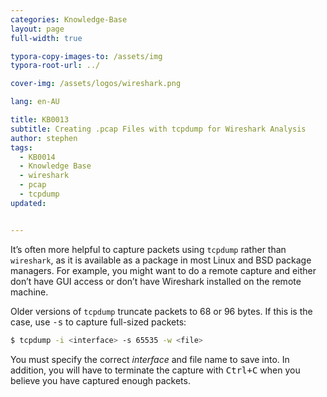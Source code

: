 ```yaml
---
categories: Knowledge-Base
layout: page
full-width: true

typora-copy-images-to: /assets/img
typora-root-url: ../

cover-img: /assets/logos/wireshark.png

lang: en-AU

title: KB0013
subtitle: Creating .pcap Files with tcpdump for Wireshark Analysis
author: stephen
tags: 
  - KB0014
  - Knowledge Base
  - wireshark
  - pcap
  - tcpdump
updated: 


---
```


It’s often more helpful to capture packets using `tcpdump` rather than `wireshark`, as it is available as a package in most Linux and BSD package managers. For example, you might want to do a remote capture and either don’t have GUI access or don’t have Wireshark installed on the remote machine.

Older versions of `tcpdump` truncate packets to 68 or 96 bytes. If this is the case, use <kbd>-s</kbd> to capture full-sized packets:

```bash
$ tcpdump -i <interface> -s 65535 -w <file>
```

You must specify the correct *interface* and file name to save into. In addition, you will have to terminate the capture with <kbd>Ctrl+C</kbd> when you believe you have captured enough packets.

